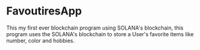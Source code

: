 # FavoutiresApp
This my first ever blockchain program using SOLANA's blockchain, this program uses the SOLANA's blockchain to store a User's favorite items like number, color and hobbies.
